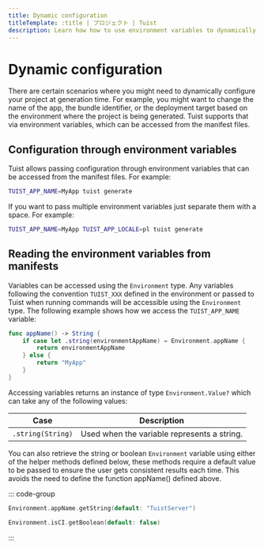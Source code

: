 ```yaml
---
title: Dynamic configuration
titleTemplate: :title | プロジェクト | Tuist
description: Learn how how to use environment variables to dynamically configure your project.
---
```


<h1 id="dynamic-configuration">Dynamic configuration</h1>

There are certain scenarios where you might need to dynamically configure your project at generation time. For example, you might want to change the name of the app, the bundle identifier, or the deployment target based on the environment where the project is being generated. Tuist supports that via environment variables, which can be accessed from the manifest files.

<h2 id="configuration-through-environment-variables">Configuration through environment variables</h2>

Tuist allows passing configuration through environment variables that can be accessed from the manifest files. For example:

```bash
TUIST_APP_NAME=MyApp tuist generate
```

If you want to pass multiple environment variables just separate them with a space. For example:

```bash
TUIST_APP_NAME=MyApp TUIST_APP_LOCALE=pl tuist generate
```

<h2 id="reading-the-environment-variables-from-manifests">Reading the environment variables from manifests</h2>

Variables can be accessed using the <LocalizedLink href="/references/project-description/enums/environment">`Environment`</LocalizedLink> type. Any variables following the convention `TUIST_XXX` defined in the environment or passed to Tuist when running commands will be accessible using the `Environment` type. The following example shows how we access the `TUIST_APP_NAME` variable:

```swift
func appName() -> String {
    if case let .string(environmentAppName) = Environment.appName {
        return environmentAppName
    } else {
        return "MyApp"
    }
}
```

Accessing variables returns an instance of type `Environment.Value?` which can take any of the following values:

| Case              | Description                                                 |
| ----------------- | ----------------------------------------------------------- |
| `.string(String)` | Used when the variable represents a string. |

You can also retrieve the string or boolean `Environment` variable using either of the helper methods defined below, these methods require a default value to be passed to ensure the user gets consistent results each time. This avoids the need to define the function appName() defined above.

::: code-group

```swift [String]
Environment.appName.getString(default: "TuistServer")
```

```swift [Boolean]
Environment.isCI.getBoolean(default: false)
```

:::
